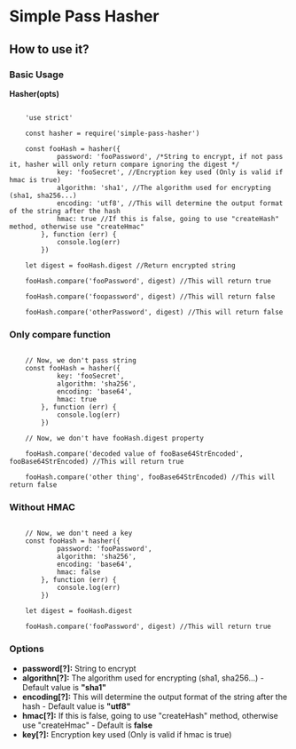# Simple Pass Hasher

## How to use it?
### Basic Usage

**Hasher(opts)**

```

	'use strict'

	const hasher = require('simple-pass-hasher')

	const fooHash = hasher({
			password: 'fooPassword', /*String to encrypt, if not pass it, hasher will only return compare ignoring the digest */
			key: 'fooSecret', //Encryption key used (Only is valid if hmac is true)
			algorithm: 'sha1', //The algorithm used for encrypting (sha1, sha256...)
			encoding: 'utf8', //This will determine the output format of the string after the hash
			hmac: true //If this is false, going to use "createHash" method, otherwise use "createHmac"
		}, function (err) {
			console.log(err)
		})

	let digest = fooHash.digest //Return encrypted string

	fooHash.compare('fooPassword', digest) //This will return true

	fooHash.compare('foopassword', digest) //This will return false

	fooHash.compare('otherPassword', digest) //This will return false
```

### Only compare function

```
	
	// Now, we don't pass string
	const fooHash = hasher({
			key: 'fooSecret', 
			algorithm: 'sha256', 
			encoding: 'base64', 
			hmac: true
		}, function (err) {
			console.log(err)
		})

	// Now, we don't have fooHash.digest property

	fooHash.compare('decoded value of fooBase64StrEncoded', fooBase64StrEncoded) //This will return true

	fooHash.compare('other thing', fooBase64StrEncoded) //This will return false

```

### Without HMAC

```
	
	// Now, we don't need a key
	const fooHash = hasher({
			password: 'fooPassword',			
			algorithm: 'sha256', 
			encoding: 'base64', 
			hmac: false
		}, function (err) {
			console.log(err)
		})
	
	let digest = fooHash.digest

	fooHash.compare('fooPassword', digest) //This will return true

```

### Options
* **password[?]:** String to encrypt
* **algorithn[?]:** The algorithm used for encrypting (sha1, sha256...) - Default value is **"sha1"**
* **encoding[?]:** This will determine the output format of the string after the hash - Default value is **"utf8"**
* **hmac[?]:** If this is false, going to use "createHash" method, otherwise use "createHmac" - Default is **false**
* **key[?]:** Encryption key used (Only is valid if hmac is true)